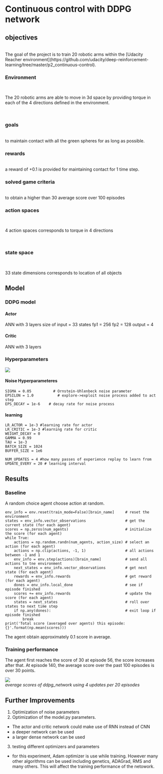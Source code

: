 # Continuous control with DDPG network

## objectives
<br>
The goal of the project is to train 20 robotic arms within the [Udacity Reacher environment](https://github.com/udacity/deep-reinforcement-learning/tree/master/p2_continuous-control).

<br>

### Environment
<br>

The 20 robotic arms are able to move in 3d space by providing torque in each of the 4 directions defined in the environment. 

<br>

### goals
<br>
to maintain contact with all the green spheres for as long as possible. 

### rewards
<br>
a reward of +0.1 is provided for maintaining contact for 1 time step.

<br>

### solved game criteria
<br>
to obtain a higher than 30 average score over 100 episodes

<br>

### action spaces
<br>

4 action spaces corresponds to torque in 4 directions

<br>

### state space
<br>

33 state dimensions corresponds to location of all objects


## Model


### DDPG model

#### Actor
ANN with 3 layers size of
input = 33 states
fp1 = 256
fp2 = 128
output = 4

#### Critic
ANN with 3 layers

### Hyperparameters


![](http://file.hatari.cc/yqH1V/hyperparam_multi_agent.png)


#### Noise Hyperparameteres
```
SIGMA = 0.05          # Ornstein-Uhlenbeck noise parameter
EPSILON = 1.0           # explore->exploit noise process added to act step
EPS_DECAY = 1e-6    # decay rate for noise process
```
#### learning
```
LR_ACTOR = 1e-3 #learning rate for actor
LR_CRITIC = 1e-3 #learning rate for critic
WEIGHT_DECAY = 0
GAMMA = 0.99
TAU = 1e-3
BATCH_SIZE = 1024
BUFFER_SIZE = 1e6

NUM_UPDATES = 4 #how many passes of experience replay to learn from
UPDATE_EVERY = 20 # learning interval
```


## Results

### Baseline 

A random choice agent choose action at random.
```
env_info = env.reset(train_mode=False)[brain_name]     # reset the environment
states = env_info.vector_observations                  # get the current state (for each agent)
scores = np.zeros(num_agents)                          # initialize the score (for each agent)
while True:
    actions = np.random.randn(num_agents, action_size) # select an action (for each agent)
    actions = np.clip(actions, -1, 1)                  # all actions between -1 and 1
    env_info = env.step(actions)[brain_name]           # send all actions to tne environment
    next_states = env_info.vector_observations         # get next state (for each agent)
    rewards = env_info.rewards                         # get reward (for each agent)
    dones = env_info.local_done                        # see if episode finished
    scores += env_info.rewards                         # update the score (for each agent)
    states = next_states                               # roll over states to next time step
    if np.any(dones):                                  # exit loop if episode finished
        break
print('Total score (averaged over agents) this episode: {}'.format(np.mean(scores)))
```

The agent obtain approximately 0.1 score in average.




### Training performance 

The agent first reaches the score of 30 at episode 56, the score increases after that. At episode 140, the average score over the past 100 episodes is over 30 points.


![](https://nicrl.s3.amazonaws.com/results/training_plot28_20%3A31.png)
<BR><i>average scores of ddpg_network using 4 updates per 20 episodes</i>


## Further Improvements

1. Optimization of noise parameters
2. Optimization of the model.py parameters. 
* The actor and critic network could make use of RNN instead of CNN
* a deeper network can be used 
* a larger dense network can be used
3. testing different optimizers and parameters
* for this experiment, Adam optimizer is use while training. However many other algorithms can be used including genetics, ADAGrad, RMS and many others. This will affect the training performance of the netowork.

